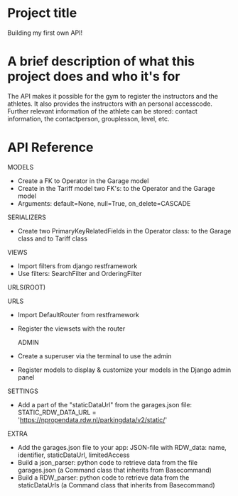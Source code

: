 # Project title 
  Building my first own API! 

# A brief description of what this project does and who it's for
  The API makes it possible for the gym to register the instructors and the athletes. It also provides the instructors with an personal accesscode. Further relevant information of the athlete can be stored: contact information, the contactperson, grouplesson, level, etc. 

# API Reference
  MODELS 
  - Create a FK to Operator in the Garage model 
  - Create in the Tariff model two FK's: to the Operator and the Garage model 
  - Arguments: default=None, null=True, on_delete=CASCADE

  SERIALIZERS
  - Create two PrimaryKeyRelatedFields in the Operator class: to the Garage class and to Tariff class

  VIEWS
  - Import filters from django restframework
  - Use filters: SearchFilter and OrderingFilter 

  URLS(ROOT)

  URLS
  - Import DefaultRouter from restframework
  - Register the viewsets with the router

    ADMIN
  - Create a superuser via the terminal to use the admin
  - Register models to display & customize your models in the Django admin panel

  SETTINGS
  - Add a part of the "staticDataUrl" from the garages.json file: STATIC_RDW_DATA_URL = 'https://npropendata.rdw.nl/parkingdata/v2/static/'

  EXTRA
  - Add the garages.json file to your app: JSON-file with RDW_data: name, identifier, staticDataUrl, limitedAccess
  - Build a json_parser: python code to retrieve data from the file garages.json (a Command class that inherits from Basecommand)
  - Build a RDW_parser: python code to retrieve data from the staticDataUrls (a Command class that inherits from Basecommand)
